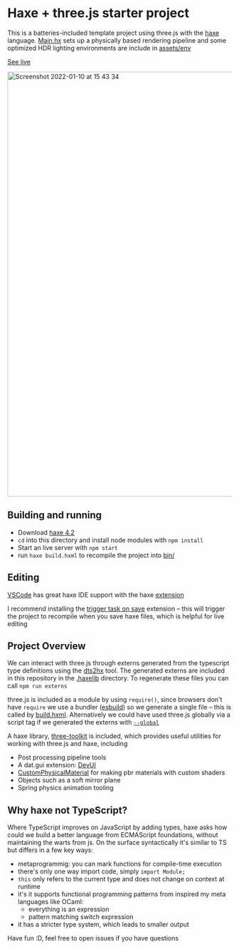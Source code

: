 # Haxe + three.js starter project

This is a batteries-included template project using three.js with the [haxe](https://haxe.org) language. [Main.hx](src/Main.hx) sets up a physically based rendering pipeline and some optimized HDR lighting environments are include in [assets/env](assets/env)

[See live](https://haxiomic.github.io/haxe-threejs-template)

[<img width="954" alt="Screenshot 2022-01-10 at 15 43 34" src="https://user-images.githubusercontent.com/3742992/148794626-7e7b98c8-6519-444d-97e7-d0b588349c50.png">](https://haxiomic.github.io/haxe-threejs-template)

## Building and running

- Download [haxe 4.2](https://haxe.org/download/version/4.2.4/)
- `cd` into this directory and install node modules with `npm install`
- Start an live server with `npm start`
- run `haxe build.hxml` to recompile the project into [bin/](bin/)

## Editing

[VSCode](https://code.visualstudio.com/) has great haxe IDE support with the haxe [extension](https://marketplace.visualstudio.com/items?itemName=nadako.vshaxe&ssr=false#review-details)

I recommend installing the [trigger task on save](https://marketplace.visualstudio.com/items?itemName=Gruntfuggly.triggertaskonsave) extension – this will trigger the project to recompile when you save haxe files, which is helpful for live editing

## Project Overview

We can interact with three.js through externs generated from the typescript type definitions using the [dts2hx](https://github.com/haxiomic/dts2hx) tool. The generated externs are included in this repository in the [.haxelib](.haxelib/) directory. To regenerate these files you can call `npm run externs`

three.js is included as a module by using `require()`, since browsers don't have `require` we use a bundler ([esbuild](https://github.com/evanw/esbuild)) so we generate a single file – this is called by [build.hxml](build.hxml). Alternatively we could have used three.js globally via a script tag if we generated the externs with [`--global`](https://github.com/haxiomic/dts2hx#faq)

A haxe library, [three-toolkit](https://github.com/haxiomic/three-toolkit) is included, which provides useful utilities for working with three.js and haxe, including
- Post processing pipeline tools
- A dat.gui extension: [DevUI](.haxelib/three-toolkit/git/ui/DevUI.hx)
- [CustomPhysicalMaterial](.haxelib/three-toolkit/git/material/CustomPhysicalMaterial.hx) for making pbr materials with custom shaders
- Objects such as a soft mirror plane
- Spring physics animation tooling

## Why haxe not TypeScript?
Where TypeScript improves on JavaScript by adding types, haxe asks how could we build a better language from ECMAScript foundations, without maintaining the warts from js. On the surface syntactically it's similar to TS but differs in a few key ways:
- metaprogrammig: you can mark functions for compile-time execution
- there's only one way import code, simply `import Module;`
- `this` only refers to the current type and does not change on context at runtime
- it's it supports functional programming patterns from inspired my meta languages like OCaml:
    - everything is an expression
    - pattern matching switch expression
- it has a stricter type system, which leads to smaller output

Have fun :D, feel free to open issues if you have questions

